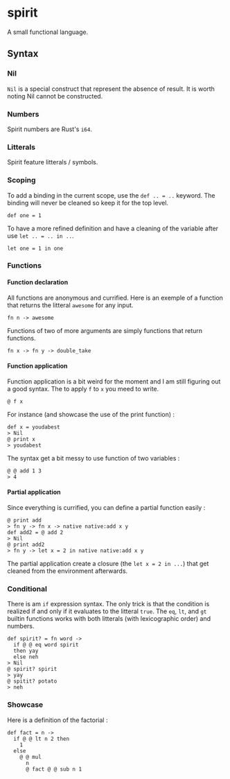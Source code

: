# spirit
A small functional language.

## Syntax

### Nil
`Nil` is a special construct that represent the absence of result.
It is worth noting Nil cannot be constructed.

### Numbers
Spirit numbers are Rust's `i64`.

### Litterals
Spirit feature litterals / symbols.

### Scoping
To add a binding in the current scope, use the `def .. = ..` keyword. The binding will never be cleaned so keep it for the top level.
```
def one = 1
```
To have a more refined definition and have a cleaning of the variable after use `let .. = .. in ..`.
```
let one = 1 in one
```

### Functions

#### Function declaration
All functions are anonymous and currified.
Here is an exemple of a function that returns the litteral `awesome` for any input.
```
fn n -> awesome
```
Functions of two of more arguments are simply functions that return functions.
```
fn x -> fn y -> double_take
```
#### Function application
Function application is a bit weird for the moment and I am still figuring out a good syntax.
The to apply `f` to `x` you meed to write.
```
@ f x
```
For instance (and showcase the use of the print function) :
```
def x = youdabest
> Nil
@ print x
> youdabest
```
The syntax get a bit messy to use function of two variables :
```
@ @ add 1 3
> 4
```

#### Partial application
Since everything is currified, you can define a partial function easily :
```
@ print add
> fn y -> fn x -> native native:add x y
def add2 = @ add 2
> Nil
@ print add2
> fn y -> let x = 2 in native native:add x y
```
The partial application create a closure (the `let x = 2 in ...`) that get cleaned from the environment afterwards.

### Conditional
There is am `if` expression syntax. The only trick is that the condition is realized if and only if it evaluates to the litteral `true`.
The `eq`, `lt`, and `gt` builtin functions works with both litterals (with lexicographic order) and numbers.
```
def spirit? = fn word -> 
  if @ @ eq word spirit 
  then yay
  else neh
> Nil
@ spirit? spirit
> yay
@ spitit? potato
> neh
```

### Showcase
Here is a definition of the factorial :

```
def fact = n ->
  if @ @ lt n 2 then 
    1
  else
    @ @ mul 
      n 
      @ fact @ @ sub n 1 
```
